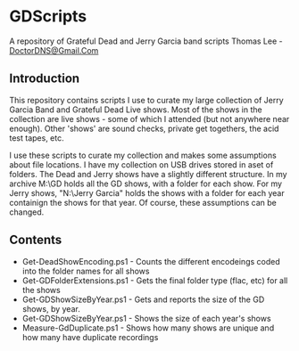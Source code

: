 # GDScripts

A repository of Grateful Dead and Jerry Garcia band scripts
Thomas Lee - DoctorDNS@Gmail.Com

## Introduction

This repository contains scripts I use to curate my large collection of Jerry Garcia Band
and Grateful Dead Live shows.
Most of the shows in the collection are live shows - some of which
I attended (but not anywhere near enough). 
Other 'shows' are sound checks, private get togethers, the acid test tapes, etc. 

I use these scripts to curate my collection and makes some assumptions about file locations.
I have my collection on USB drives stored in aset of folders. 
The Dead and Jerry shows have a slightly different structure.
In my archive M:\GD holds all the GD shows, with a folder for each show.
For my Jerry shows, "N:\Jerry Garcia" holds the shows with a folder for each year containign the shows for that year.
Of course, these assumptions can be changed.



## Contents

* Get-DeadShowEncoding.ps1 - Counts the different encodeings coded into the folder names for all shows
* Get-GDFolderExtensions.ps1 - Gets the final folder type (flac, etc) for all the shows
* Get-GDShowSizeByYear.ps1 - Gets and reports the size of the GD shows, by year.
* Get-GDShowSizeByYear.ps1 - Shows the size of each year's shows
* Measure-GdDuplicate.ps1 - Shows how many shows are unique and how many have duplicate recordings
